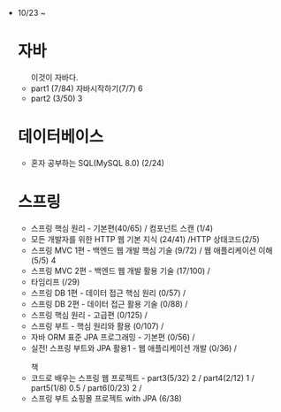 <ul>
  <li>10/23 ~ </li>
<h1> 자바 </h1>
<ul> 이것이 자바다.
  <li> part1 (7/84) 자바시작하기(7/7) 6</li>
  <li> part2 (3/50) 3 </li>
</ul>

<h1>데이터베이스</h1>
<ul> 
    <li> 혼자 공부하는 SQL(MySQL 8.0) (2/24) </li>
</ul>

<h1> 스프링 </h1>
<ul>
  <li>스프링 핵심 원리 - 기본편(40/65) / 컴포넌트 스캔 (1/4)  </li>
  
  <li>모든 개발자를 위한 HTTP 웹 기본 지식 (24/41) /HTTP 상태코드(2/5)</li>
  <li>스프링 MVC 1편 - 백엔드 웹 개발 핵심 기술 (9/72) / 웹 애플리케이션 이해(5/5) 4 </li>
  <li>스프링 MVC 2편 - 백엔드 웹 개발 활용 기술 (17/100) / </li>
  <li>타임리프 (/29)</li>
  
  <li>스프링 DB 1편 - 데이터 접근 핵심 원리 (0/57) /  </li>
  <li>스프링 DB 2편 - 데이터 접근 활용 기술 (0/88) /  </li>
 
  <li>스프링 핵심 원리 - 고급편 (0/125) /  </li>
  <li>스프링 부트 - 핵심 원리와 활용 (0/107) /  </li>

  <li>자바 ORM 표준 JPA 프로그래밍 - 기본편 (0/56) /   </li>
  <li>실전! 스프링 부트와 JPA 활용1 - 웹 애플리케이션 개발 (0/36) / </li>
</ul>
<ul> 책
  <li>코드로 배우는 스프링 웹 프로젝트 - part3(5/32) 2 / part4(2/12) 1 / part5(1/8) 0.5 / part6(0/23) 2 / </li>
  
  <li> 스프링 부트 쇼핑몰 프로젝트 with JPA (6/38)</li>
</ul>

</ul>
